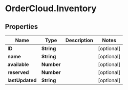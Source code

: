 # OrderCloud.Inventory

## Properties
Name | Type | Description | Notes
------------ | ------------- | ------------- | -------------
**ID** | **String** |  | [optional] 
**name** | **String** |  | [optional] 
**available** | **Number** |  | [optional] 
**reserved** | **Number** |  | [optional] 
**lastUpdated** | **String** |  | [optional] 


